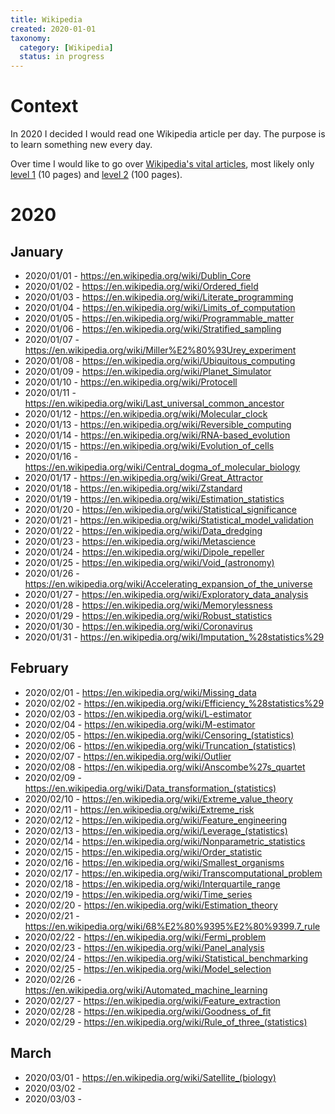 ```yaml
---
title: Wikipedia
created: 2020-01-01
taxonomy:
  category: [Wikipedia]
  status: in progress
---
```


# Context
In 2020 I decided I would read one Wikipedia article per day. The purpose is to learn something new every day.

Over time I would like to go over [Wikipedia's vital articles](https://en.wikipedia.org/wiki/Wikipedia:Vital_articles), most likely only [level 1](https://en.wikipedia.org/wiki/Wikipedia:Vital_articles/Level/1) (10 pages) and [level 2](https://en.wikipedia.org/wiki/Wikipedia:Vital_articles/Level/2) (100 pages).

# 2020
## January
* 2020/01/01 - https://en.wikipedia.org/wiki/Dublin_Core
* 2020/01/02 - https://en.wikipedia.org/wiki/Ordered_field
* 2020/01/03 - https://en.wikipedia.org/wiki/Literate_programming
* 2020/01/04 - https://en.wikipedia.org/wiki/Limits_of_computation
* 2020/01/05 - https://en.wikipedia.org/wiki/Programmable_matter
* 2020/01/06 - https://en.wikipedia.org/wiki/Stratified_sampling
* 2020/01/07 - https://en.wikipedia.org/wiki/Miller%E2%80%93Urey_experiment
* 2020/01/08 - https://en.wikipedia.org/wiki/Ubiquitous_computing
* 2020/01/09 - https://en.wikipedia.org/wiki/Planet_Simulator
* 2020/01/10 - https://en.wikipedia.org/wiki/Protocell
* 2020/01/11 - https://en.wikipedia.org/wiki/Last_universal_common_ancestor
* 2020/01/12 - https://en.wikipedia.org/wiki/Molecular_clock
* 2020/01/13 - https://en.wikipedia.org/wiki/Reversible_computing
* 2020/01/14 - https://en.wikipedia.org/wiki/RNA-based_evolution
* 2020/01/15 - https://en.wikipedia.org/wiki/Evolution_of_cells
* 2020/01/16 - https://en.wikipedia.org/wiki/Central_dogma_of_molecular_biology
* 2020/01/17 - https://en.wikipedia.org/wiki/Great_Attractor
* 2020/01/18 - https://en.wikipedia.org/wiki/Zstandard
* 2020/01/19 - https://en.wikipedia.org/wiki/Estimation_statistics
* 2020/01/20 - https://en.wikipedia.org/wiki/Statistical_significance
* 2020/01/21 - https://en.wikipedia.org/wiki/Statistical_model_validation
* 2020/01/22 - https://en.wikipedia.org/wiki/Data_dredging
* 2020/01/23 - https://en.wikipedia.org/wiki/Metascience
* 2020/01/24 - https://en.wikipedia.org/wiki/Dipole_repeller
* 2020/01/25 - https://en.wikipedia.org/wiki/Void_(astronomy)
* 2020/01/26 - https://en.wikipedia.org/wiki/Accelerating_expansion_of_the_universe
* 2020/01/27 - https://en.wikipedia.org/wiki/Exploratory_data_analysis
* 2020/01/28 - https://en.wikipedia.org/wiki/Memorylessness
* 2020/01/29 - https://en.wikipedia.org/wiki/Robust_statistics
* 2020/01/30 - https://en.wikipedia.org/wiki/Coronavirus
* 2020/01/31 - https://en.wikipedia.org/wiki/Imputation_%28statistics%29

## February
* 2020/02/01 - https://en.wikipedia.org/wiki/Missing_data
* 2020/02/02 - https://en.wikipedia.org/wiki/Efficiency_%28statistics%29
* 2020/02/03 - https://en.wikipedia.org/wiki/L-estimator
* 2020/02/04 - https://en.wikipedia.org/wiki/M-estimator
* 2020/02/05 - https://en.wikipedia.org/wiki/Censoring_(statistics)
* 2020/02/06 - https://en.wikipedia.org/wiki/Truncation_(statistics)
* 2020/02/07 - https://en.wikipedia.org/wiki/Outlier
* 2020/02/08 - https://en.wikipedia.org/wiki/Anscombe%27s_quartet
* 2020/02/09 - https://en.wikipedia.org/wiki/Data_transformation_(statistics)
* 2020/02/10 - https://en.wikipedia.org/wiki/Extreme_value_theory
* 2020/02/11 - https://en.wikipedia.org/wiki/Extreme_risk
* 2020/02/12 - https://en.wikipedia.org/wiki/Feature_engineering
* 2020/02/13 - https://en.wikipedia.org/wiki/Leverage_(statistics)
* 2020/02/14 - https://en.wikipedia.org/wiki/Nonparametric_statistics
* 2020/02/15 - https://en.wikipedia.org/wiki/Order_statistic
* 2020/02/16 - https://en.wikipedia.org/wiki/Smallest_organisms
* 2020/02/17 - https://en.wikipedia.org/wiki/Transcomputational_problem
* 2020/02/18 - https://en.wikipedia.org/wiki/Interquartile_range
* 2020/02/19 - https://en.wikipedia.org/wiki/Time_series
* 2020/02/20 - https://en.wikipedia.org/wiki/Estimation_theory
* 2020/02/21 - https://en.wikipedia.org/wiki/68%E2%80%9395%E2%80%9399.7_rule
* 2020/02/22 - https://en.wikipedia.org/wiki/Fermi_problem
* 2020/02/23 - https://en.wikipedia.org/wiki/Panel_analysis
* 2020/02/24 - https://en.wikipedia.org/wiki/Statistical_benchmarking
* 2020/02/25 - https://en.wikipedia.org/wiki/Model_selection
* 2020/02/26 - https://en.wikipedia.org/wiki/Automated_machine_learning
* 2020/02/27 - https://en.wikipedia.org/wiki/Feature_extraction
* 2020/02/28 - https://en.wikipedia.org/wiki/Goodness_of_fit
* 2020/02/29 - https://en.wikipedia.org/wiki/Rule_of_three_(statistics)

## March
* 2020/03/01 - https://en.wikipedia.org/wiki/Satellite_(biology)
* 2020/03/02 -
* 2020/03/03 -
